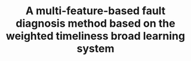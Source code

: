 ---
layout: "publication"
title: "A multi-feature-based fault diagnosis method based on the weighted timeliness broad learning system"
type: "paper"
order: 196
year: 2024
external_url: "https://www.sciencedirect.com/science/article/abs/pii/S0957582024000016"
authors: "Wenkai Hu, Yan Wang, Yupeng Li, Xiongbo Wan, R. Bhushan Gopaluni"
journal: "Process Safety and Environmental Protection"
pdf: "2024J02_yupeng_psep.pdf"
thumbnail: "2024J02_yupeng_psep.png"
image: "/assets/thumbnails/2024J02_yupeng_psep.png"
thumbnail_caption: "Figure 3: The flowchart of the fault diagnosis with weighted timeliness Broad Learning System."
description: "Accurate and timely fault diagnosis is a vital task to ensure process safety of modern industrial facilities. Motivated by the complex variations of process signals and mutual coupling of faults, this paper presents a multi-feature-based fault diagnosis method based on the weighted timeliness Broad Learning System (BLS). The proposed method fuses multiple features extracted from the original process data to improve the fault diagnosis performance, and makes the diagnosis model suitable for dynamic fault diagnosis problems by incorporating the BLS. The major contributions of this study are twofolds: 1) A systematic multi-feature extraction method is proposed to extract long-term trend features, short-term trend features, and binary alarm signals, which reflect the direction and amplitude changes of process signals under faulty conditions; 2) a weighted timeliness BLS structure with multiple fault-sensitive features as the input is proposed to ensure the dynamic characteristics of the fault diagnosis model. The designed fault diagnosis model can be updated in an incremental manner, and thus can improve the model updating efficiency while ensuring accuracy. The effectiveness and superiority of the proposed method is demonstrated by a case study based on the Tennessee Eastman benchmark process."
---